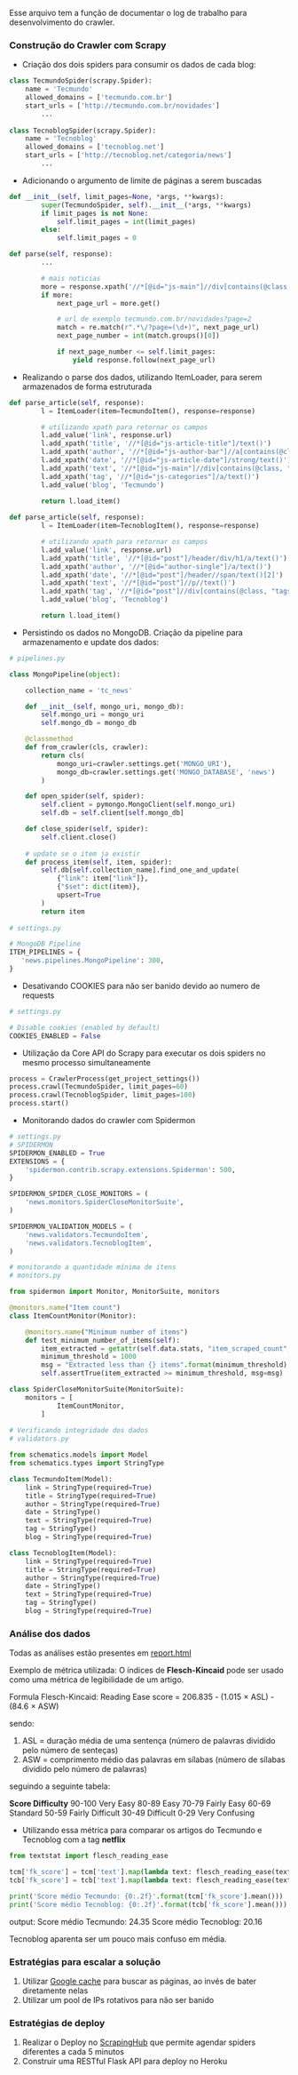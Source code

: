 Esse arquivo tem a função de documentar o log de trabalho para desenvolvimento do crawler.

### Construção do Crawler com Scrapy

- Criação dos dois spiders para consumir os dados de cada blog:
```python
class TecmundoSpider(scrapy.Spider):
	name = 'Tecmundo'
	allowed_domains = ['tecmundo.com.br']
	start_urls = ['http://tecmundo.com.br/novidades']
        ...
        
class TecnoblogSpider(scrapy.Spider):
	name = 'Tecnoblog'
	allowed_domains = ['tecnoblog.net']
	start_urls = ['http://tecnoblog.net/categoria/news']
        ...
```

- Adicionando o argumento de limite de páginas a serem buscadas
```python
def __init__(self, limit_pages=None, *args, **kwargs):
		super(TecmundoSpider, self).__init__(*args, **kwargs)
		if limit_pages is not None:
			self.limit_pages = int(limit_pages)
		else:
			self.limit_pages = 0

def parse(self, response):
        ...

		# mais noticias    
		more = response.xpath('//*[@id="js-main"]//div[contains(@class, "tec--list tec--list--lg")]/a/@href')
		if more:
			next_page_url = more.get()

			# url de exemplo tecmundo.com.br/novidades?page=2
			match = re.match(r".*\/?page=(\d+)", next_page_url)
			next_page_number = int(match.groups()[0])

			if next_page_number <= self.limit_pages:
				yield response.follow(next_page_url)

```

- Realizando o parse dos dados, utilizando ItemLoader, para serem armazenados de forma estruturada
```python
def parse_article(self, response):
		l = ItemLoader(item=TecmundoItem(), response=response)

		# utilizando xpath para retornar os campos 
		l.add_value('link', response.url)
		l.add_xpath('title', '//*[@id="js-article-title"]/text()')
		l.add_xpath('author', '//*[@id="js-author-bar"]//a[contains(@class, "tec--author__info__link")]/text()')
		l.add_xpath('date', '//*[@id="js-article-date"]/strong/text()')
		l.add_xpath('text', '//*[@id="js-main"]//div[contains(@class, "tec--article__body")]/p//text()') 
		l.add_xpath('tag', '//*[@id="js-categories"]/a/text()')
		l.add_value('blog', 'Tecmundo')

		return l.load_item()
        
def parse_article(self, response):
		l = ItemLoader(item=TecnoblogItem(), response=response)

		# utilizando xpath para retornar os campos	
		l.add_value('link', response.url)
		l.add_xpath('title', '//*[@id="post"]/header/div/h1/a/text()')
		l.add_xpath('author', '//*[@id="author-single"]/a/text()')
		l.add_xpath('date', '//*[@id="post"]/header//span/text()[2]')
		l.add_xpath('text', '//*[@id="post"]//p//text()') 
		l.add_xpath('tag', '//*[@id="post"]//div[contains(@class, "tags")]/a[contains(@rel, "tag")]/text()')
		l.add_value('blog', 'Tecnoblog')

		return l.load_item()
```

- Persistindo os dados no MongoDB. Criação da pipeline para armazenamento e update dos dados:
```python
# pipelines.py

class MongoPipeline(object):

	collection_name = 'tc_news'

	def __init__(self, mongo_uri, mongo_db):
	    self.mongo_uri = mongo_uri
	    self.mongo_db = mongo_db

	@classmethod
	def from_crawler(cls, crawler):
	    return cls(
	        mongo_uri=crawler.settings.get('MONGO_URI'),
	        mongo_db=crawler.settings.get('MONGO_DATABASE', 'news')
	    )

	def open_spider(self, spider):
	    self.client = pymongo.MongoClient(self.mongo_uri)
	    self.db = self.client[self.mongo_db]

	def close_spider(self, spider):
	    self.client.close()
    
    # update se o item ja existir
	def process_item(self, item, spider):
		self.db[self.collection_name].find_one_and_update(
		    {"link": item["link"]},
		    {"$set": dict(item)},
		    upsert=True
		)
		return item
        
# settings.py

# MongoDB Pipeline
ITEM_PIPELINES = {
   'news.pipelines.MongoPipeline': 300,
}
```

- Desativando COOKIES para não ser banido devido ao numero de requests
```python
# settings.py

# Disable cookies (enabled by default)
COOKIES_ENABLED = False
```

- Utilização da Core API do Scrapy para executar os dois spiders no mesmo processo simultaneamente
```python
process = CrawlerProcess(get_project_settings())
process.crawl(TecmundoSpider, limit_pages=60)
process.crawl(TecnoblogSpider, limit_pages=100)
process.start()
```

- Monitorando dados do crawler com Spidermon
```python
# settings.py
# SPIDERMON
SPIDERMON_ENABLED = True
EXTENSIONS = {
	'spidermon.contrib.scrapy.extensions.Spidermon': 500,
}

SPIDERMON_SPIDER_CLOSE_MONITORS = (
	'news.monitors.SpiderCloseMonitorSuite',
)

SPIDERMON_VALIDATION_MODELS = (
    'news.validators.TecmundoItem',
    'news.validators.TecnoblogItem',
)

# monitorando a quantidade mínima de itens
# monitors.py

from spidermon import Monitor, MonitorSuite, monitors

@monitors.name("Item count")
class ItemCountMonitor(Monitor):

	@monitors.name("Minimum number of items")
	def test_minimum_number_of_items(self):
		item_extracted = getattr(self.data.stats, "item_scraped_count", 0)
		minimum_threshold = 1000
		msg = "Extracted less than {} items".format(minimum_threshold)
		self.assertTrue(item_extracted >= minimum_threshold, msg=msg)

class SpiderCloseMonitorSuite(MonitorSuite):
	monitors = [
			ItemCountMonitor,
		]
        
# Verificando integridade dos dados
# validators.py

from schematics.models import Model
from schematics.types import StringType

class TecmundoItem(Model):
	link = StringType(required=True)
	title = StringType(required=True)
	author = StringType(required=True)
	date = StringType()
	text = StringType(required=True)
	tag = StringType()
	blog = StringType(required=True)

class TecnoblogItem(Model):
	link = StringType(required=True)
	title = StringType(required=True)
	author = StringType(required=True)
	date = StringType()
	text = StringType(required=True)
	tag = StringType()
	blog = StringType(required=True)
```

### Análise dos dados
Todas as análises estão presentes em [report.html](https://github.com/raphalencar/oncase/blob/master/report.html)

Exemplo de métrica utilizada:
O índices de **Flesch-Kincaid** pode ser usado como uma métrica de legibilidade de um artigo.

Formula Flesch-Kincaid: Reading Ease score = 206.835 - (1.015 × ASL) - (84.6 × ASW)

sendo: 
1) ASL = duração média de uma sentença (número de palavras dividido pelo número de senteças) 
2) ASW = comprimento médio das palavras em sílabas (número de sílabas dividido pelo número de palavras)

seguindo a seguinte tabela:

**Score Difficulty**
90-100 Very Easy
80-89 Easy
70-79 Fairly Easy
60-69 Standard
50-59 Fairly Difficult
30-49 Difficult
0-29 Very Confusing

- Utilizando essa métrica para comparar os artigos do Tecmundo e Tecnoblog com a tag **netflix**
```python
from textstat import flesch_reading_ease

tcm['fk_score'] = tcm['text'].map(lambda text: flesch_reading_ease(text)) 
tcb['fk_score'] = tcb['text'].map(lambda text: flesch_reading_ease(text))

print('Score médio Tecmundo: {0:.2f}'.format(tcm['fk_score'].mean()))
print('Score médio Tecnoblog: {0:.2f}'.format(tcb['fk_score'].mean()))
```
output: Score médio Tecmundo: 24.35
        Score médio Tecnoblog: 20.16

Tecnoblog aparenta ser um pouco mais confuso em média.

### Estratégias para escalar a solução
1. Utilizar [Google cache](http://www.googleguide.com/cached_pages.html) para buscar as páginas, ao invés de bater diretamente nelas
2. Utilizar um pool de IPs rotativos para não ser banido 

### Estratégias de deploy
1. Realizar o Deploy no [ScrapingHub](https://scrapinghub.com/) que permite agendar spiders diferentes a cada 5 minutos
2. Construir uma RESTful Flask API para deploy no Heroku